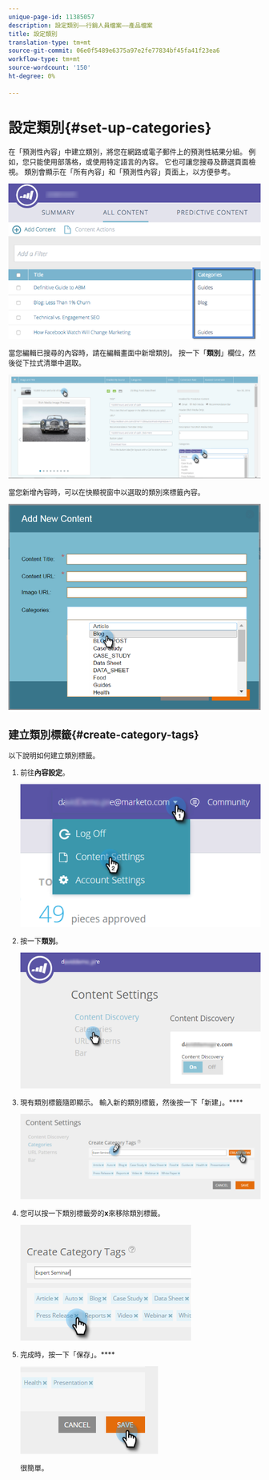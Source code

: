 ```yaml
---
unique-page-id: 11385057
description: 設定類別——行銷人員檔案——產品檔案
title: 設定類別
translation-type: tm+mt
source-git-commit: 06e0f5489e6375a97e2fe77834bf45fa41f23ea6
workflow-type: tm+mt
source-wordcount: '150'
ht-degree: 0%

---
```



# 設定類別{#set-up-categories}

在「預測性內容」中建立類別，將您在網路或電子郵件上的預測性結果分組。 例如，您只能使用部落格，或使用特定語言的內容。 它也可讓您搜尋及篩選頁面檢視。  類別會顯示在「所有內容」和「預測性內容」頁面上，以方便參考。

![](assets/image2017-10-3-9-3a3-3a44.png)

當您編輯已搜尋的內容時，請在編輯畫面中新增類別。 按一下「**類別**」欄位，然後從下拉式清單中選取。

![](assets/two.png)

當您新增內容時，可以在快顯視窗中以選取的類別來標籤內容。

![](assets/add-new-content-dropdown-hand.png)

## 建立類別標籤{#create-category-tags}

以下說明如何建立類別標籤。

1. 前往&#x200B;**內容設定**。

   ![](assets/settings-dropdown-hand-1.png)

1. 按一下&#x200B;**類別**。

   ![](assets/content-discovery-categories-hand.png)

1. 現有類別標籤隨即顯示。 輸入新的類別標籤，然後按一下「新建」。****

   ![](assets/content-settings-create-cat-tags-hand.png)

1. 您可以按一下類別標籤旁的&#x200B;**x**&#x200B;來移除類別標籤。

   ![](assets/remove-category-tag-updated.png)

1. 完成時，按一下「保存」。****

   ![](assets/save-new.png)

   很簡單。
